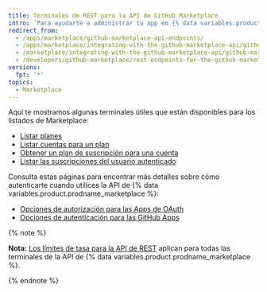 ```yaml
---
title: Terminales de REST para la API de GitHub Marketplace
intro: 'Para ayudarte a administrar tu app en {% data variables.product.prodname_marketplace %}, utiliza estas terminales de la API de {% data variables.product.prodname_marketplace %}.'
redirect_from:
  - /apps/marketplace/github-marketplace-api-endpoints/
  - /apps/marketplace/integrating-with-the-github-marketplace-api/github-marketplace-rest-api-endpoints/
  - /marketplace/integrating-with-the-github-marketplace-api/github-marketplace-rest-api-endpoints
  - /developers/github-marketplace/rest-endpoints-for-the-github-marketplace-api
versions:
  fpt: '*'
topics:
  - Marketplace
---
```

Aquí te mostramos algunas terminales útiles que están disponibles para los listados de Marketplace:

* [Listar planes](/v3/apps/marketplace/#list-plans)
* [Listar cuentas para un plan](/v3/apps/marketplace/#list-accounts-for-a-plan)
* [Obtener un plan de suscripción para una cuenta](/v3/apps/marketplace/#get-a-subscription-plan-for-an-account)
* [Listar las suscripciones del usuario autenticado](/v3/apps/marketplace/#list-subscriptions-for-the-authenticated-user)

Consulta estas páginas para encontrar más detalles sobre cómo autenticarte cuando utilices la API de {% data variables.product.prodname_marketplace %}:

* [Opciones de autorización para las Apps de OAuth](/apps/building-oauth-apps/authorizing-oauth-apps/)
* [Opciones de autenticación para las GitHub Apps](/apps/building-github-apps/authenticating-with-github-apps/)

{% note %}

**Nota:** [Los límites de tasa para la API de REST](/v3/#rate-limiting) aplican para todas las terminales de la API de {% data variables.product.prodname_marketplace %}.

{% endnote %}
